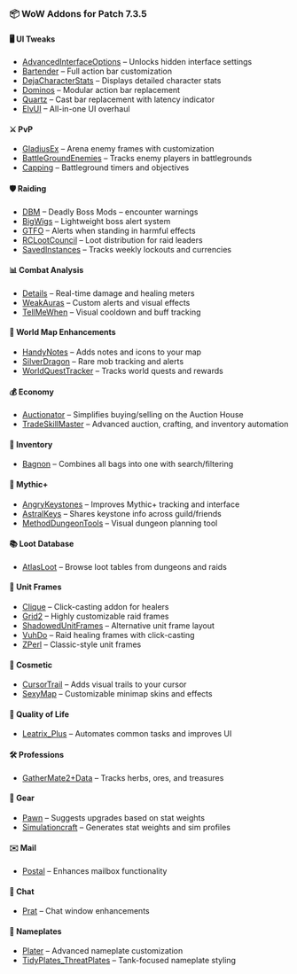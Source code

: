 ### 📦 WoW Addons for Patch 7.3.5

#### 🖥️ UI Tweaks
- [AdvancedInterfaceOptions](https://github.com/dopalone/Addons-7.3.5/blob/main/Addons/AdvancedInterfaceOptions.zip) – Unlocks hidden interface settings
- [Bartender](https://github.com/dopalone/Addons-7.3.5/blob/main/Addons/Bartender.zip) – Full action bar customization
- [DejaCharacterStats](https://github.com/dopalone/Addons-7.3.5/blob/main/Addons/DejaCharacterStats.zip) – Displays detailed character stats
- [Dominos](https://github.com/dopalone/Addons-7.3.5/blob/main/Addons/Dominos.zip) – Modular action bar replacement
- [Quartz](https://github.com/dopalone/Addons-7.3.5/blob/main/Addons/Quartz.zip) – Cast bar replacement with latency indicator
- [ElvUI](https://github.com/dopalone/Addons-7.3.5/blob/main/Addons/ElvUI.zip) – All-in-one UI overhaul

#### ⚔️ PvP
- [GladiusEx](https://github.com/dopalone/Addons-7.3.5/blob/main/Addons/GladiusEx.zip) – Arena enemy frames with customization
- [BattleGroundEnemies](https://github.com/dopalone/Addons-7.3.5/blob/main/Addons/BattleGroundEnemies.zip) – Tracks enemy players in battlegrounds
- [Capping](https://github.com/dopalone/Addons-7.3.5/blob/main/Addons/Capping.zip) – Battleground timers and objectives

#### 🛡️ Raiding
- [DBM](https://github.com/dopalone/Addons-7.3.5/blob/main/Addons/DBM.zip) – Deadly Boss Mods – encounter warnings
- [BigWigs](https://github.com/dopalone/Addons-7.3.5/blob/main/Addons/BigWigs.zip) – Lightweight boss alert system
- [GTFO](https://github.com/dopalone/Addons-7.3.5/blob/main/Addons/GTFO.zip) – Alerts when standing in harmful effects
- [RCLootCouncil](https://github.com/dopalone/Addons-7.3.5/blob/main/Addons/RCLootCouncil.zip) – Loot distribution for raid leaders
- [SavedInstances](https://github.com/dopalone/Addons-7.3.5/blob/main/Addons/SavedInstances.zip) – Tracks weekly lockouts and currencies

#### 📊 Combat Analysis
- [Details](https://github.com/dopalone/Addons-7.3.5/blob/main/Addons/Details.zip) – Real-time damage and healing meters
- [WeakAuras](https://github.com/dopalone/Addons-7.3.5/blob/main/Addons/WeakAuras.zip) – Custom alerts and visual effects
- [TellMeWhen](https://github.com/dopalone/Addons-7.3.5/blob/main/Addons/TellMeWhen.zip) – Visual cooldown and buff tracking

#### 🧭 World Map Enhancements
- [HandyNotes](https://github.com/dopalone/Addons-7.3.5/blob/main/Addons/HandyNotes.zip) – Adds notes and icons to your map
- [SilverDragon](https://github.com/dopalone/Addons-7.3.5/blob/main/Addons/SilverDragon.zip) – Rare mob tracking and alerts
- [WorldQuestTracker](https://github.com/dopalone/Addons-7.3.5/blob/main/Addons/WorldQuestTracker.zip) – Tracks world quests and rewards

#### 💰 Economy
- [Auctionator](https://github.com/dopalone/Addons-7.3.5/blob/main/Addons/Auctionator.zip) – Simplifies buying/selling on the Auction House
- [TradeSkillMaster](https://github.com/dopalone/Addons-7.3.5/blob/main/Addons/TradeSkillMaster.zip) – Advanced auction, crafting, and inventory automation

#### 🎒 Inventory
- [Bagnon](https://github.com/dopalone/Addons-7.3.5/blob/main/Addons/Bagnon.zip) – Combines all bags into one with search/filtering

#### 🧪 Mythic+
- [AngryKeystones](https://github.com/dopalone/Addons-7.3.5/blob/main/Addons/AngryKeystones.zip) – Improves Mythic+ tracking and interface
- [AstralKeys](https://github.com/dopalone/Addons-7.3.5/blob/main/Addons/AstralKeys.zip) – Shares keystone info across guild/friends
- [MethodDungeonTools](https://github.com/dopalone/Addons-7.3.5/blob/main/Addons/MethodDungeonTools.zip) – Visual dungeon planning tool

#### 📚 Loot Database
- [AtlasLoot](https://github.com/dopalone/Addons-7.3.5/blob/main/Addons/AtlasLoot.zip) – Browse loot tables from dungeons and raids

#### 🧬 Unit Frames
- [Clique](https://github.com/dopalone/Addons-7.3.5/blob/main/Addons/Clique.zip) – Click-casting addon for healers
- [Grid2](https://github.com/dopalone/Addons-7.3.5/blob/main/Addons/Grid2.zip) – Highly customizable raid frames
- [ShadowedUnitFrames](https://github.com/dopalone/Addons-7.3.5/blob/main/Addons/ShadowedUnitFrames.zip) – Alternative unit frame layout
- [VuhDo](https://github.com/dopalone/Addons-7.3.5/blob/main/Addons/VuhDo.zip) – Raid healing frames with click-casting
- [ZPerl](https://github.com/dopalone/Addons-7.3.5/blob/main/Addons/ZPerl.zip) – Classic-style unit frames

#### 🎨 Cosmetic
- [CursorTrail](https://github.com/dopalone/Addons-7.3.5/blob/main/Addons/CursorTrail.zip) – Adds visual trails to your cursor
- [SexyMap](https://github.com/dopalone/Addons-7.3.5/blob/main/Addons/SexyMap.zip) – Customizable minimap skins and effects

#### 🧠 Quality of Life
- [Leatrix_Plus](https://github.com/dopalone/Addons-7.3.5/blob/main/Addons/Leatrix_Plus.zip) – Automates common tasks and improves UI

#### 🛠️ Professions
- [GatherMate2+Data](https://github.com/dopalone/Addons-7.3.5/blob/main/Addons/GatherMate2+Data.zip) – Tracks herbs, ores, and treasures

#### 🧥 Gear
- [Pawn](https://github.com/dopalone/Addons-7.3.5/blob/main/Addons/Pawn.zip) – Suggests upgrades based on stat weights
- [Simulationcraft](https://github.com/dopalone/Addons-7.3.5/blob/main/Addons/Simulationcraft.zip) – Generates stat weights and sim profiles

#### ✉️ Mail
- [Postal](https://github.com/dopalone/Addons-7.3.5/blob/main/Addons/Postal.zip) – Enhances mailbox functionality

#### 💬 Chat
- [Prat](https://github.com/dopalone/Addons-7.3.5/blob/main/Addons/Prat.zip) – Chat window enhancements

#### 🔖 Nameplates
- [Plater](https://github.com/dopalone/Addons-7.3.5/blob/main/Addons/Plater.zip) – Advanced nameplate customization
- [TidyPlates_ThreatPlates](https://github.com/dopalone/Addons-7.3.5/blob/main/Addons/TidyPlates_ThreatPlates.zip) – Tank-focused nameplate styling
